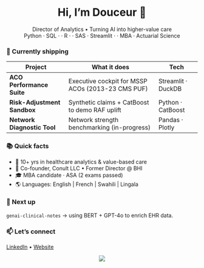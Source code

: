 <h1 align="center">Hi, I’m Douceur 👋</h1>
<p align="center">
Director of Analytics • Turning AI into higher-value care<br>
Python · SQL ·  · R ·  · SAS · Streamlit ·  · MBA · Actuarial Science
</p>

### 🔭 Currently shipping
| Project | What it does | Tech |
|---------|--------------|------|
| **ACO Performance Suite** | Executive cockpit for MSSP ACOs (2013-23 CMS PUF) | Streamlit · DuckDB |
| **Risk-Adjustment Sandbox** | Synthetic claims + CatBoost to demo RAF uplift | Python · CatBoost |
| **Network Diagnostic Tool** | Network strength benchmarking (in-progress) | Pandas · Plotly |

### 📚 Quick facts
- 🏥 10+ yrs in healthcare analytics & value-based care  
- 💼 Co-founder, Conult LLC • Former Director @ BHI  
- 🎓 MBA candidate · ASA (2 exams passed)  
- 🌎 Languages: English | French | Swahili | Lingala  

### 🚀 Next up
`genai-clinical-notes` → using BERT + GPT-4o to enrich EHR data.

### 📫 Let’s connect
[LinkedIn](https://www.linkedin.com/in/douceur-tengu/) • [Website](https://www.youtube.com/watch?v=3Du1Q81EO8I)

<p align="center">
  <img src="https://github-readme-stats.vercel.app/api?username=DouceurTengu&show_icons=true&hide=issues&count_private=true" />
</p>
